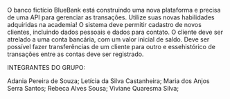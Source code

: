 O banco fictício BlueBank está construindo uma nova plataforma e precisa de uma API para gerenciar 
as transações. Utilize suas novas habilidades adquiridas na academia!
O sistema deve permitir cadastro de novos clientes, incluindo dados pessoais e dados para contato. 
O cliente deve ser atrelado a uma conta bancária, com um valor inicial de saldo. Deve ser possível 
fazer transferências de um cliente para outro e essehistórico de transações entre as contas deve 
ser registrado.



INTEGRANTES DO GRUPO:

Adania Pereira de Souza;
Letícia da Silva Castanheira;
Maria dos Anjos Serra Santos;
Rebeca Alves Sousa;
Viviane Quaresma Silva;